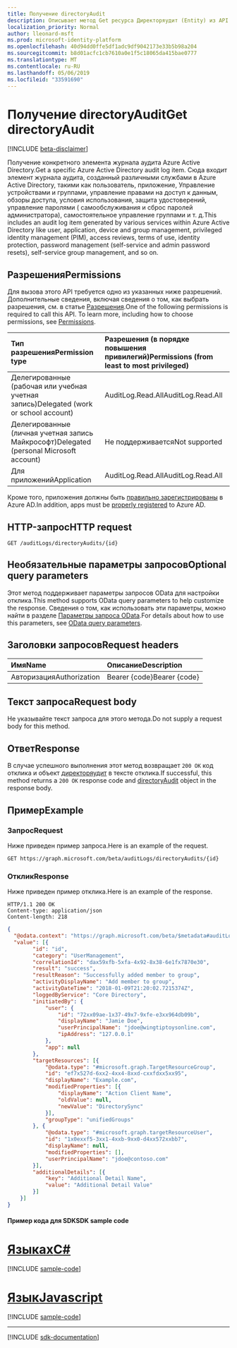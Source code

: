 ```yaml
---
title: Получение directoryAudit
description: Описывает метод Get ресурса Директоряудит (Entity) из API Microsoft Graph (бета-версия).
localization_priority: Normal
author: lleonard-msft
ms.prod: microsoft-identity-platform
ms.openlocfilehash: 40d94dd0ffe5df1adc9df9042173e33b5b98a204
ms.sourcegitcommit: b8d01acfc1cb7610a0e1f5c18065da415bae0777
ms.translationtype: MT
ms.contentlocale: ru-RU
ms.lasthandoff: 05/06/2019
ms.locfileid: "33591690"
---
```

# <a name="get-directoryaudit"></a><span data-ttu-id="fafc4-103">Получение directoryAudit</span><span class="sxs-lookup"><span data-stu-id="fafc4-103">Get directoryAudit</span></span>

[!INCLUDE [beta-disclaimer](../../includes/beta-disclaimer.md)]

<span data-ttu-id="fafc4-104">Получение конкретного элемента журнала аудита Azure Active Directory.</span><span class="sxs-lookup"><span data-stu-id="fafc4-104">Get a specific Azure Active Directory audit log item.</span></span> <span data-ttu-id="fafc4-105">Сюда входит элемент журнала аудита, созданный различными службами в Azure Active Directory, такими как пользователь, приложение, Управление устройствами и группами, управление правами на доступ к данным, обзоры доступа, условия использования, защита удостоверений, управление паролями ( самообслуживания и сброс паролей администратора), самостоятельное управление группами и т. д.</span><span class="sxs-lookup"><span data-stu-id="fafc4-105">This includes an audit log item generated by various services within Azure Active Directory like user, application, device and group management, privileged identity management (PIM), access reviews, terms of use, identity protection, password management (self-service and admin password resets), self-service group management, and so on.</span></span>

## <a name="permissions"></a><span data-ttu-id="fafc4-106">Разрешения</span><span class="sxs-lookup"><span data-stu-id="fafc4-106">Permissions</span></span>

<span data-ttu-id="fafc4-p102">Для вызова этого API требуется одно из указанных ниже разрешений. Дополнительные сведения, включая сведения о том, как выбрать разрешения, см. в статье [Разрешения](/graph/permissions-reference).</span><span class="sxs-lookup"><span data-stu-id="fafc4-p102">One of the following permissions is required to call this API. To learn more, including how to choose permissions, see [Permissions](/graph/permissions-reference).</span></span>

|<span data-ttu-id="fafc4-109">Тип разрешения</span><span class="sxs-lookup"><span data-stu-id="fafc4-109">Permission type</span></span>      | <span data-ttu-id="fafc4-110">Разрешения (в порядке повышения привилегий)</span><span class="sxs-lookup"><span data-stu-id="fafc4-110">Permissions (from least to most privileged)</span></span>              |
|:--------------------|:---------------------------------------------------------|
|<span data-ttu-id="fafc4-111">Делегированные (рабочая или учебная учетная запись)</span><span class="sxs-lookup"><span data-stu-id="fafc4-111">Delegated (work or school account)</span></span> | <span data-ttu-id="fafc4-112">AuditLog.Read.All</span><span class="sxs-lookup"><span data-stu-id="fafc4-112">AuditLog.Read.All</span></span> |
|<span data-ttu-id="fafc4-113">Делегированные (личная учетная запись Майкрософт)</span><span class="sxs-lookup"><span data-stu-id="fafc4-113">Delegated (personal Microsoft account)</span></span> | <span data-ttu-id="fafc4-114">Не поддерживается</span><span class="sxs-lookup"><span data-stu-id="fafc4-114">Not supported</span></span>   |
|<span data-ttu-id="fafc4-115">Для приложений</span><span class="sxs-lookup"><span data-stu-id="fafc4-115">Application</span></span> | <span data-ttu-id="fafc4-116">AuditLog.Read.All</span><span class="sxs-lookup"><span data-stu-id="fafc4-116">AuditLog.Read.All</span></span> | 

<span data-ttu-id="fafc4-117">Кроме того, приложения должны быть [правильно зарегистрированы](https://docs.microsoft.com/azure/active-directory/active-directory-reporting-api-prerequisites-azure-portal) в Azure AD.</span><span class="sxs-lookup"><span data-stu-id="fafc4-117">In addition, apps must be [properly registered](https://docs.microsoft.com/azure/active-directory/active-directory-reporting-api-prerequisites-azure-portal) to Azure AD.</span></span>

## <a name="http-request"></a><span data-ttu-id="fafc4-118">HTTP-запрос</span><span class="sxs-lookup"><span data-stu-id="fafc4-118">HTTP request</span></span>

<!-- { "blockType": "ignored" } -->
```http
GET /auditLogs/directoryAudits/{id}
```

## <a name="optional-query-parameters"></a><span data-ttu-id="fafc4-119">Необязательные параметры запросов</span><span class="sxs-lookup"><span data-stu-id="fafc4-119">Optional query parameters</span></span>

<span data-ttu-id="fafc4-120">Этот метод поддерживает параметры запросов OData для настройки отклика.</span><span class="sxs-lookup"><span data-stu-id="fafc4-120">This method supports OData query parameters to help customize the response.</span></span> <span data-ttu-id="fafc4-121">Сведения о том, как использовать эти параметры, можно найти в разделе [Параметры запроса OData](/graph/query_parameters).</span><span class="sxs-lookup"><span data-stu-id="fafc4-121">For details about how to use this parameters, see [OData query parameters](/graph/query_parameters).</span></span>

## <a name="request-headers"></a><span data-ttu-id="fafc4-122">Заголовки запросов</span><span class="sxs-lookup"><span data-stu-id="fafc4-122">Request headers</span></span>

| <span data-ttu-id="fafc4-123">Имя</span><span class="sxs-lookup"><span data-stu-id="fafc4-123">Name</span></span>      |<span data-ttu-id="fafc4-124">Описание</span><span class="sxs-lookup"><span data-stu-id="fafc4-124">Description</span></span>|
|:----------|:----------|
| <span data-ttu-id="fafc4-125">Авторизация</span><span class="sxs-lookup"><span data-stu-id="fafc4-125">Authorization</span></span>  | <span data-ttu-id="fafc4-126">Bearer {code}</span><span class="sxs-lookup"><span data-stu-id="fafc4-126">Bearer {code}</span></span>|

## <a name="request-body"></a><span data-ttu-id="fafc4-127">Текст запроса</span><span class="sxs-lookup"><span data-stu-id="fafc4-127">Request body</span></span>

<span data-ttu-id="fafc4-128">Не указывайте текст запроса для этого метода.</span><span class="sxs-lookup"><span data-stu-id="fafc4-128">Do not supply a request body for this method.</span></span>

## <a name="response"></a><span data-ttu-id="fafc4-129">Ответ</span><span class="sxs-lookup"><span data-stu-id="fafc4-129">Response</span></span>

<span data-ttu-id="fafc4-130">В случае успешного выполнения этот метод возвращает `200 OK` код отклика и объект [директоряудит](../resources/directoryaudit.md) в тексте отклика.</span><span class="sxs-lookup"><span data-stu-id="fafc4-130">If successful, this method returns a `200 OK` response code and [directoryAudit](../resources/directoryaudit.md) object in the response body.</span></span>

## <a name="example"></a><span data-ttu-id="fafc4-131">Пример</span><span class="sxs-lookup"><span data-stu-id="fafc4-131">Example</span></span>

### <a name="request"></a><span data-ttu-id="fafc4-132">Запрос</span><span class="sxs-lookup"><span data-stu-id="fafc4-132">Request</span></span>

<span data-ttu-id="fafc4-133">Ниже приведен пример запроса.</span><span class="sxs-lookup"><span data-stu-id="fafc4-133">Here is an example of the request.</span></span>

<!-- {
  "blockType": "request",
  "name": "get_directoryaudit"
}-->
```http
GET https://graph.microsoft.com/beta/auditLogs/directoryAudits/{id}
```

### <a name="response"></a><span data-ttu-id="fafc4-134">Отклик</span><span class="sxs-lookup"><span data-stu-id="fafc4-134">Response</span></span>

<span data-ttu-id="fafc4-135">Ниже приведен пример отклика.</span><span class="sxs-lookup"><span data-stu-id="fafc4-135">Here is an example of the response.</span></span> 

<!-- {
  "blockType": "response",
  "truncated": true,
  "@odata.type": "microsoft.graph.directoryAudit"
} -->
```http
HTTP/1.1 200 OK
Content-type: application/json
Content-length: 218
```
```json
{
  "@odata.context": "https://graph.microsoft.com/beta/$metadata#auditLogs/directoryAudits",
  "value": [{
        "id": "id",
        "category": "UserManagement",
        "correlationId": "dax59xfb-5xfa-4x92-8x38-6e1fx7870e30",
        "result": "success",
        "resultReason": "Successfully added member to group",
        "activityDisplayName": "Add member to group",
        "activityDateTime": "2018-01-09T21:20:02.7215374Z",
        "loggedByService": "Core Directory",
        "initiatedBy": {
            "user": {
                "id": "72xx09ae-1x37-49x7-9xfe-e3xx964db09b",
                "displayName": "Jamie Doe",
                "userPrincipalName": "jdoe@wingtiptoysonline.com",
                "ipAddress": "127.0.0.1"
            },
            "app": null
        },
        "targetResources": [{
            "@odata.type": "#microsoft.graph.TargetResourceGroup",
            "id": "ef7x527d-6xx2-4xx4-8xxd-cxxfdxx5xx95",
            "displayName": "Example.com",
            "modifiedProperties": [{
                "displayName": "Action Client Name",
                "oldValue": null,
                "newValue": "DirectorySync"
            }],
            "groupType": "unifiedGroups"
        }, {
            "@odata.type": "#microsoft.graph.targetResourceUser",
            "id": "1x0exxf5-3xx1-4xxb-9xx0-d4xx572xxbb7",
            "displayName": null,
            "modifiedProperties": [],
            "userPrincipalName": "jdoe@contoso.com"
        }],
        "additionalDetails": [{
            "key": "Additional Detail Name",
            "value": "Additional Detail Value"
        }]
    }]
}
```
#### <a name="sdk-sample-code"></a><span data-ttu-id="fafc4-136">Пример кода для SDK</span><span class="sxs-lookup"><span data-stu-id="fafc4-136">SDK sample code</span></span>
# <a name="ctabcs"></a>[<span data-ttu-id="fafc4-137">Языках</span><span class="sxs-lookup"><span data-stu-id="fafc4-137">C#</span></span>](#tab/cs)
[!INCLUDE [sample-code](../includes/get_directoryaudit-Cs-snippets.md)]

# <a name="javascripttabjavascript"></a>[<span data-ttu-id="fafc4-138">Язык</span><span class="sxs-lookup"><span data-stu-id="fafc4-138">Javascript</span></span>](#tab/javascript)
[!INCLUDE [sample-code](../includes/get_directoryaudit-Javascript-snippets.md)]

---

[!INCLUDE [sdk-documentation](../includes/snippets_sdk_documentation_link.md)]

<!-- uuid: 8fcb5dbc-d5aa-4681-8e31-b001d5168d79 
2015-10-25 14:57:30 UTC -->
<!-- {
  "type": "#page.annotation",
  "description": "Example",
  "keywords": "",
  "section": "documentation",
  "tocPath": "",
  "suppressions": [
    "Error: /api-reference/beta/api/directoryaudit-get.md:\r\n      BookmarkMissing: '[#tab/cs](C#)'. Did you mean: #c (score: 5)",
    "Error: /api-reference/beta/api/directoryaudit-get.md:\r\n      BookmarkMissing: '[#tab/javascript](Javascript)'. Did you mean: #javascript (score: 4)"
  ]
}-->
